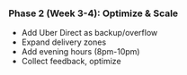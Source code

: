 ### Phase 2 (Week 3-4): Optimize & Scale
- Add Uber Direct as backup/overflow
- Expand delivery zones
- Add evening hours (8pm-10pm)
- Collect feedback, optimize
